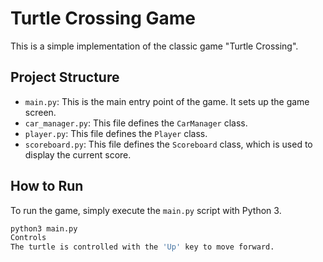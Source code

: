# Turtle Crossing Game

This is a simple implementation of the classic game "Turtle Crossing".

## Project Structure

- `main.py`: This is the main entry point of the game. It sets up the game screen.
- `car_manager.py`: This file defines the `CarManager` class.
- `player.py`: This file defines the `Player` class.
- `scoreboard.py`: This file defines the `Scoreboard` class, which is used to display the current score.

## How to Run

To run the game, simply execute the `main.py` script with Python 3.

```bash
python3 main.py
Controls
The turtle is controlled with the 'Up' key to move forward.
```